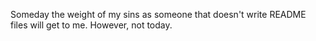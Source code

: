 Someday the weight of my sins as someone that doesn't write README files will get to me. However, not today.